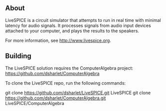 About
-----

LiveSPICE is a circuit simulator that attempts to run in real time with minimal latency for audio signals.
It processes signals from audio input devices attached to your computer, and plays the results to the speakers.

For more information, see http://www.livespice.org.

Building
--------

The LiveSPICE solution requires the ComputerAlgebra project: https://github.com/dsharlet/ComputerAlgebra

To clone the LiveSPICE repo, run the following commands:

git clone https://github.com/dsharlet/LiveSPICE.git LiveSPICE
git clone https://github.com/dsharlet/ComputerAlgebra.git LiveSPICE/ComputerAlgebra
